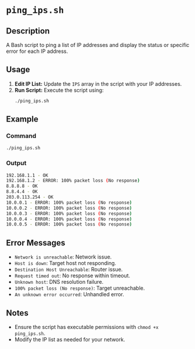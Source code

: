 # `ping_ips.sh`

## Description
A Bash script to ping a list of IP addresses and display the status or specific error for each IP address.

## Usage
1. **Edit IP List:** Update the `IPS` array in the script with your IP addresses.
2. **Run Script:** Execute the script using:
   ```bash
   ./ping_ips.sh
   ```

## Example
### Command
```bash
./ping_ips.sh
```

### Output
```bash
192.168.1.1 - OK
192.168.1.2 - ERROR: 100% packet loss (No response)
8.8.8.8 - OK
8.8.4.4 - OK
203.0.113.254 - OK
10.0.0.1 - ERROR: 100% packet loss (No response)
10.0.0.2 - ERROR: 100% packet loss (No response)
10.0.0.3 - ERROR: 100% packet loss (No response)
10.0.0.4 - ERROR: 100% packet loss (No response)
10.0.0.5 - ERROR: 100% packet loss (No response)
```

## Error Messages
- `Network is unreachable`: Network issue.
- `Host is down`: Target host not responding.
- `Destination Host Unreachable`: Router issue.
- `Request timed out`: No response within timeout.
- `Unknown host`: DNS resolution failure.
- `100% packet loss (No response)`: Target unreachable.
- `An unknown error occurred`: Unhandled error.

## Notes
- Ensure the script has executable permissions with `chmod +x ping_ips.sh`.
- Modify the IP list as needed for your network.
